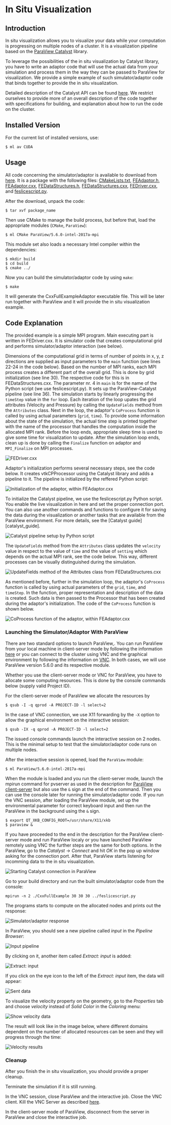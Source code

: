 # In Situ Visualization

## Introduction

In situ visualization allows you to visualize your data while your computation is progressing on multiple nodes of a cluster. It is a visualization pipeline based on the [ParaView Catalyst][a] library.

To leverage the possibilities of the in situ visualization by Catalyst library, you have to write an adaptor code that will use the actual data from your simulation and process them in the way they can be passed to ParaView for visualization. We provide a simple example of such simulator/adaptor code that binds together to provide the in situ visualization.

Detailed description of the Catalyst API can be found [here][b]. We restrict ourselves to provide more of an overall description of the code together with specifications for building, and explanation about how to run the code on the cluster.

## Installed Version

For the current list of installed versions, use:

```console
$ ml av CUDA
```

## Usage

All code concerning the simulator/adaptor is available to download from [here][code]. It is a package with the following files: [CMakeLists.txt][cmakelist_txt], [FEAdaptor.h][feadaptor_h], [FEAdaptor.cxx][feadaptor_cxx], [FEDataStructures.h][fedatastructures_h], [FEDataStructures.cxx][fedatastructures_cxx], [FEDriver.cxx][fedriver_cxx], and [feslicescript.py][feslicescript].

After the download, unpack the code:

```console
$ tar xvf package_name
```

Then use CMake to manage the build process, but before that, load the appropriate modules (`CMake`, `ParaView`):

```console
$ ml CMake ParaView/5.6.0-intel-2017a-mpi
```

This module set also loads a necessary Intel compiler within the dependencies:

```console
$ mkdir build
$ cd build
$ cmake ../
```

Now you can build the simulator/adaptor code by using `make`:

```console
$ make
```

It will generate the CxxFullExampleAdaptor executable file. This will be later run together with ParaView and it will provide the in situ visualization example.

## Code Explanation

The provided example is a simple MPI program. Main executing part is written in FEDriver.cxx. It is simulator code that creates computational grid and performs simulator/adaptor interaction (see below).

Dimensions of the computational grid in terms of number of points in x, y, z directions are supplied as input parameters to the `main` function (see lines 22-24 in the code below). Based on the number of MPI ranks, each MPI process creates a different part of the overall grid. This is done by grid initialization (see line 30). The respective code for this is in FEDataStructures.cxx. The parameter nr. 4 in `main` is for the name of the Python script (we use feslicescript.py). It sets up the ParaView-Catalyst pipeline (see line 36). The simulation starts by linearly progressing the `timeStep` value in the `for` loop. Each iteration of the loop upates the grid attributes (Velocity and Pressure) by calling the `UpdateFields` method from the `Attributes` class. Next in the loop, the adaptor's `CoProcess` function is called by using actual parameters (`grid`, `time`). To provide some information about the state of the simulation, the actual time step is printed together with the name of the processor that handles the computation inside the allocated MPI rank. Before the loop ends, appropriate sleep time is used to give some time for visualization to update. After the simulation loop ends, clean up is done by calling the `Finalize` function on adaptor and `MPI_Finalize` on MPI processes.

![](insitu/img/FEDriver.png "FEDriver.cxx")

Adaptor's initialization performs several necessary steps, see the code below. It creates vtkCPProcessor using the Catalyst library and adds a pipeline to it. The pipeline is initialized by the reffered Python script:

![](insitu/img/Initialize.png "Initialization of the adaptor, within FEAdaptor.cxx")

To initialize the Catalyst pipeline, we use the feslicescript.py Python script. You enable the live visualization in here and set the proper connection port. You can also use another commands and functions to configure it for saving the data during the visualization or another tasks that are available from the ParaView environment. For more details, see the [Catalyst guide][catalyst_guide].

![](insitu/img/feslicescript.png "Catalyst pipeline setup by Python script")

The `UpdateFields` method from the `Attributes` class updates the `velocity` value in respect to the value of `time` and the value of `setting` which depends on the actual MPI rank, see the code below. This way, different processes can be visually distinguished during the simulation.

![](insitu/img/UpdateFields.png "UpdateFields method of the Attributes class from FEDataStructures.cxx")

As mentioned before, further in the simulation loop, the adaptor's `CoProcess` function is called by using actual parameters of the `grid`, `time`, and `timeStep`. In the function, proper representation and description of the data is created. Such data is then passed to the Processor that has been created during the adaptor's initialization. The code of the `CoProcess` function is shown below.

![](insitu/img/CoProcess.png "CoProcess function of the adaptor, within FEAdaptor.cxx")

### Launching the Simulator/Adaptor With ParaView

There are two standard options to launch ParaView,. You can run ParaView from your local machine in client-server mode by following the information [here][2] or you can connect to the cluster using VNC and the graphical environment by following the information on [VNC][3]. In both cases, we will use ParaView version 5.6.0 and its respective module.

Whether you use the client-server mode or VNC for ParaView, you have to allocate some computing resources. This is done by the console commands below (supply valid Project ID).

For the client-server mode of ParaView we allocate the resources by

```console
$ qsub -I -q qprod -A PROJECT-ID -l select=2
```

In the case of VNC connection, we use X11 forwarding by the `-X` option to allow the graphical environment on the interactive session:

```console
$ qsub -IX -q qprod -A PROJECT-ID -l select=2
```

The issued console commands launch the interactive session on 2 nodes. This is the minimal setup to test that the simulator/adaptor code runs on multiple nodes.

After the interactive session is opened, load the `ParaView` module:

```console
$ ml ParaView/5.6.0-intel-2017a-mpi
```

When the module is loaded and you run the client-server mode, launch the mpirun command for pvserver as used in the description for [ParaView client-server][2] but also use the `&` sign at the end of the command. Then you can use the console later for running the simulator/adaptor code. If you run the VNC session, after loading the ParaView module, set up the environmental parameter for correct keyboard input and then run the ParaView in the background using the `&` sign.

```console
$ export QT_XKB_CONFIG_ROOT=/usr/share/X11/xkb
$ paraview &
```

If you have proceeded to the end in the description for the ParaView client-server mode and run ParaView localy or you have launched ParaView remotely using VNC the further steps are the same for both options. In the ParaView, go to the *Catalyst* -> *Connect* and hit *OK* in the pop up window asking for the connection port. After that, ParaView starts listening for incomming data to the in situ visualization.

![](insitu/img/Catalyst_connect.png "Starting Catalyst connection in ParaView")

Go to your build directory and run the built simulator/adaptor code from the console:

```console
mpirun -n 2 ./CxxFullExample 30 30 30 ../feslicescript.py
```

The programs starts to compute on the allocated nodes and prints out the response:

![](insitu/img/Simulator_response.png "Simulator/adaptor response")

In ParaView, you should see a new pipeline called *input* in the *Pipeline Browser*:

![](insitu/img/Input_pipeline.png "Input pipeline")

By clicking on it, another item called *Extract: input* is added:

![](insitu/img/Extract_input.png "Extract: input")

If you click on the eye icon to the left of the *Extract: input* item, the data will appear:

![](insitu/img/Data_shown.png "Sent data")

To visualize the velocity property on the geometry, go to the *Properties* tab and choose *velocity* instead of *Solid Color* in the *Coloring* menu:

![](insitu/img/Show_velocity.png "Show velocity data")

The result will look like in the image below, where different domains dependent on the number of allocated resources can be seen and they will progress through the time:

![](insitu/img/Result.png "Velocity results")

### Cleanup

After you finish the in situ visualization, you should provide a proper cleanup.

Terminate the simulation if it is still running.

In the VNC session, close ParaView and the interactive job. Close the VNC client. Kill the VNC Server as described [here][3].

In the client-server mode of ParaView, disconnect from the server in ParaView and close the interactive job.

[1]: ../../../salomon/introduction/
[2]: ../paraview/
[3]: ../../../general/accessing-the-clusters/graphical-user-interface/vnc/

[a]: https://www.paraview.org/in-situ/
[b]: https://www.paraview.org/files/catalyst/docs/ParaViewCatalystUsersGuide_v2.pdf
[c]: http://www.paraview.org/

[code]: insitu/insitu.tar.gz
[cmakelist_txt]: insitu/CMakeLists.txt
[feadaptor_h]: insitu/FEAdaptor.h
[feadaptor_cxx]: insitu/FEAdaptor.cxx
[fedatastructures_h]: insitu/FEDataStructures.h
[fedatastructures_cxx]: insitu/FEDataStructures.cxx
[fedriver_cxx]: insitu/FEDriver.cxx
[feslicescript]: insitu/feslicescript.py
